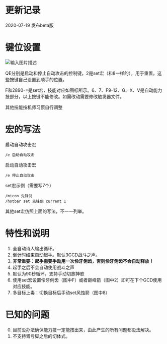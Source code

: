 # 更新记录
2020-07-19 
发布beta版
# 键位设置
![输入图片描述](https://uploader.shimo.im/f/bCE3uPMw7fQxvtsq.png!thumbnail)

QE分别是启动和停止自动攻击的控制键，2是set宏（和8一样的），用于重置。这些按键自己设置到顺手的位置。

F和2890-=是set宏，技能对应如图标所示。6、7、F9-12、G、X、V是自动能力技部分，以上按键不能修改。如需改动需要修改触发器文件。

其他技能按机师习惯自行调整

# 宏的写法
    
启动自动攻击宏

    /e 启动自动攻击

启动自动攻击宏

    /e 停止自动攻击


set宏示例（需要写7个）

    /micon 先锋剑
    /hotbar set 先锋剑 current 1

其他set宏仿照上面的写法，不一一列举。

# 特性和说明
    
1. 全自动诗人输出循环。
2. 倒计时结束自动起手。默认3GCD战斗之声。
3. **非常重要：起手需要手动用一次伶牙俐齿，否则伶牙俐齿不会自动释放！**
4. 起手之后不会自动使用战斗之声
5. 默认为90秒循环，支持手动切旅神歌
6. 使用set宏设置伶牙俐齿（图中F）或者巅峰箭（图中2）即可在下个GCD使用对应技能。
7. 多目标上毒：切换目标后手动set风蚀箭（图中8）


# 已知的问题
0. 目前没办法确保能力技一定能按出来，由此产生的所有问题都没法解决。
1. 不支持肾亏脚之后的切体式。